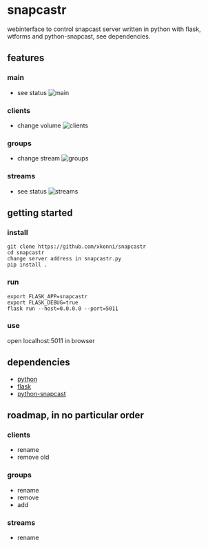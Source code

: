 # snapcastr

 webinterface to control snapcast server
 written in python with flask, wtforms and python-snapcast, see dependencies.

## features

### main
* see status
![main](https://github.com/xkonni/snapcastr/blob/master/doc/main.png)

### clients
* change volume
![clients](https://github.com/xkonni/snapcastr/blob/master/doc/clients.png)

### groups
* change stream
![groups](https://github.com/xkonni/snapcastr/blob/master/doc/groups.png)

### streams
* see status
![streams](https://github.com/xkonni/snapcastr/blob/master/doc/streams.png)

## getting started

### install
```
git clone https://github.com/xkonni/snapcastr
cd snapcastr
change server address in snapcastr.py
pip install .
```

### run
```
export FLASK_APP=snapcastr
export FLASK_DEBUG=true
flask run --host=0.0.0.0 --port=5011
```

### use
open localhost:5011 in browser

## dependencies
* [python](https://www.python.org/)
* [flask](http://flask.pocoo.org/)
* [python-snapcast]( https://github.com/happyleavesaoc/python-snapcast)


## roadmap, in no particular order

### clients
* rename
* remove old

### groups
* rename
* remove
* add

### streams
* rename
